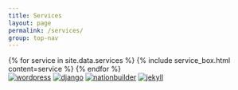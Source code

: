 ```yaml
---
title: Services
layout: page
permalink: /services/
group: top-nav
---
```


<div id="main-container">
  <div class="pond">
    {% for service in site.data.services %}
      {% include service_box.html content=service %}
    {% endfor %}
  </div>

  <div class="logos clickable">
    <a class="clickable" href="{{ site.baseurl }}/portfolio/?platform=WORDPRESS"><img class="clickable logo" src="{{ site.baseurl }}/images/wordpress-logo.png"
         alt="wordpress" /></a>
    <a class="clickable" href="{{ site.baseurl }}/portfolio/?platform=APPLICATIONS"><img class="clickable logo" src="{{ site.baseurl }}/images/django-logo.svg"
         alt="django" /></a>
    <a class="clickable" href="{{ site.baseurl }}/portfolio/?platform=NATIONBUILDER"><img class="clickable logo" src="{{ site.baseurl }}/images/nationbuilder-logo.jpg"
         alt="nationbuilder" /></a>
    <a class="clickable" href="{{ site.baseurl }}/portfolio/?platform=JEKYLL"><img class="clickable logo" src="{{ site.baseurl }}/images/jekyll-logo.png"
         alt="jekyll" /></a>
  </div>
</div>

<script>
$(document).ready(function() {
    $('#main-container').fadeIn();
});

$(window).scroll(function() {
  if (location.origin + '/services/' == location.href) {
    function removeActiveClass() {
      $(links).removeClass('active');
    }
    function requestContent(url) {
      $("#main").load(url);
    }
    function addActiveClass(elem) {
      removeActiveClass();
      console.log(elem);
      var element = document.querySelector("#" + elem);
      element.classList.add('active');
    }
    if ($(window).scrollTop() + $(window).height() == $(document).height()) {
      addActiveClass("portfolio");
      history.pushState("portfolio", null, "/portfolio/");
      requestContent("/page-content/portfolio/index.html");
      document.title = "Big River Web Design | portfolio";
      removeClassFixed();
    } else if ($(window).scrollTop() == 0) {
      addActiveClass("about");
      history.pushState("about", null, "/about/");
      requestContent("/page-content/about/index.html");
      document.title = "Big River Web Design | about";
      $('html,body').scrollTop(700);
    }
  }
})

</script>
